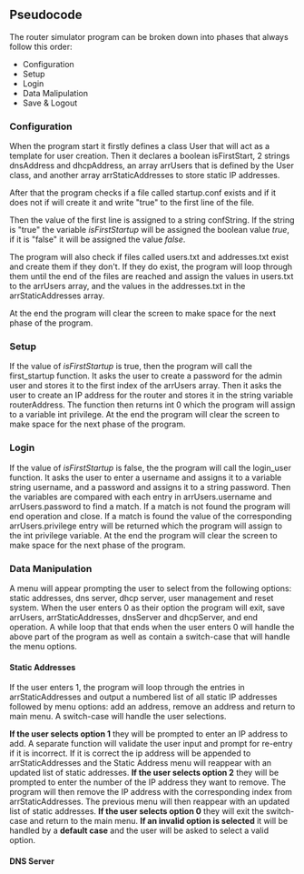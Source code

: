 ## Pseudocode
The router simulator program can be broken down into phases that always follow this order:
- Configuration
- Setup
- Login
- Data Malipulation
- Save & Logout

### Configuration
When the program start it firstly defines a class User that will act as a template for user creation. Then it declares a boolean isFirstStart, 2 strings dnsAddress and dhcpAddress, an array arrUsers that is defined by the User class, and another array arrStaticAddresses to store static IP addresses.

After that the program checks if a file called startup.conf exists and if it does not if will create it and write "true" to the first line of the file.

Then the value of the first line is assigned to a string confString. If the string is "true" the variable *isFirstStartup* will be assigned the boolean value *true*, if it is "false" it will be assigned the value *false*.

The program will also check if files called users.txt and addresses.txt exist and create them if they don't. If they do exist, the program will loop through them until the end of the files are reached and assign the values in users.txt to the arrUsers array, and the values in the addresses.txt in the arrStaticAddresses array.

At the end the program will clear the screen to make space for the next phase of the program.


### Setup
If the value of *isFirstStartup* is true, then the program will call the first_startup function. It asks the user to create a password for the admin user and stores it to the first index of the arrUsers array. Then it asks the user to create an IP address for the router and stores it in the string variable routerAddress. The function then returns int 0 which the program will assign to a variable int privilege. At the end the program will clear the screen to make space for the next phase of the program.

### Login
If the value of *isFirstStartup* is false, the the program will call the login_user function. It asks the user to enter a username and assigns it to a variable string username, and a password and assigns it to a string password. Then the variables are compared with each entry in arrUsers.username and  arrUsers.password to find a match. If a match is not found the program will end operation and close. If a match is found the value of the corresponding arrUsers.privilege entry will be returned which the program will assign to the int privilege variable. At the end the program will clear the screen to make space for the next phase of the program.

### Data Manipulation
A menu will appear prompting the user to select from the following options: static addresses, dns server, dhcp server, user management and reset system. When the user enters 0 as their option the program will exit, save arrUsers, arrStaticAddresses, dnsServer and dhcpServer, and end operation.
A while loop that that ends when the user enters 0 will handle the above part of the program as well as contain a switch-case that will handle the menu options.

#### Static Addresses
If the user enters 1, the program will loop through the entries in arrStaticAddresses and output a numbered list of all static IP addresses followed by menu options: add an address, remove an address and return to main menu. A switch-case will handle the user selections.

**If the user selects option 1** they will be prompted to enter an IP address to add. A separate function will validate the user input and prompt for re-entry if it is incorrect. If it is correct the ip address will be appended to arrStaticAddresses and the Static Address menu will reappear with an updated list of static addresses.
**If the user selects option 2** they will be prompted to enter the number of the IP address they want to remove. The program will then remove the IP address with the corresponding index from arrStaticAddresses. The previous menu will then reappear with an updated list of static addresses.
**If the user selects option 0** they will exit the switch-case and return to the main menu.
**If an invalid option is selected** it will be handled by a **default case** and the user will be asked to select a valid option.

#### DNS Server



